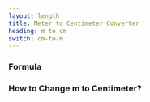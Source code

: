 ```yaml
---
layout: length
title: Meter to Centimeter Converter
heading: m to cm
switch: cm-to-m
---
```


<script>
  selectInput[7].selected = true
  selectOutput[3].selected = true
</script>

### Formula
<p id="formula"></p>

### How to Change m to Centimeter?
